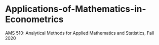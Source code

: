 # Applications-of-Mathematics-in-Econometrics
AMS 510: Analytical Methods for Applied Mathematics and Statistics, Fall 2020
